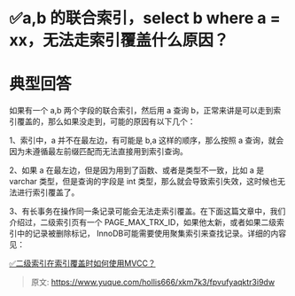 # ✅a,b 的联合索引，select b where a = xx，无法走索引覆盖什么原因？

# 典型回答


如果有一个 a,b 两个字段的联合索引，然后用 a 查询 b，正常来讲是可以走到索引覆盖的，那么如果没走到，可能的原因有以下几个：



1、索引中，a 并不在最左边，有可能是 b,a 这样的顺序，那么按照 a 查询，就会因为未遵循最左前缀匹配而无法直接用到索引查询。



2、如果 a 在最左边，但是因为用到了函数、或者是类型不一致，比如 a 是 varchar 类型，但是查询的字段是 int 类型，那么就会导致索引失效，这时候也无法进行索引覆盖了。



3、有长事务在操作同一条记录可能会无法走索引覆盖。在下面这篇文章中，我们介绍过，二级索引页有一个 PAGE_MAX_TRX_ID，如果他太新，或者如果二级索引中的记录被删除标记， InnoDB可能需要使用聚集索引来查找记录。详细的内容见：



[✅二级索引在索引覆盖时如何使用MVCC？](https://www.yuque.com/hollis666/xkm7k3/kcgxd5vsnygpr9r7)



> 原文: <https://www.yuque.com/hollis666/xkm7k3/fpvufyaqktr3i9dw>